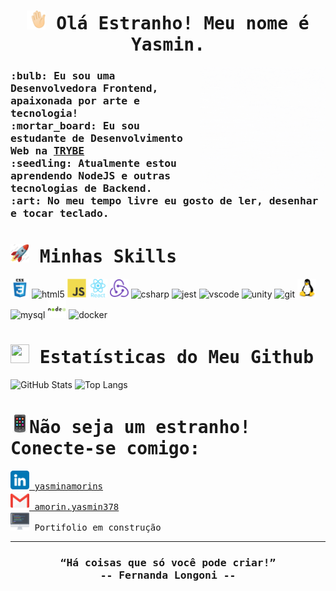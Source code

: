 <h1 align="center" > <img src="./Images/handWave.gif" width="30px"><samp> Olá Estranho! Meu nome é Yasmin. </samp></h1>
<img align="right" src="./Images/icodelikeagirl.gif" width="200">
<h3>
<samp>
:bulb: Eu sou uma Desenvolvedora Frontend, apaixonada por arte e tecnologia!</br>
:mortar_board: Eu sou estudante de Desenvolvimento Web na <a href="https://www.betrybe.com/">TRYBE</a></br> 
:seedling: Atualmente estou aprendendo NodeJS e outras tecnologias de Backend.</br>
:art: No meu tempo livre eu gosto de ler, desenhar e tocar teclado.
</samp>
</h3>

<h1> <img src="./Images/rocket.gif" width="30px"><samp> Minhas Skills </samp></h1>
<p align="left">
  
  <img src="https://raw.githubusercontent.com/devicons/devicon/master/icons/css3/css3-original-wordmark.svg " alt="css3" width="30" height="30"/>
  <img src="https://user-images.githubusercontent.com/25181517/192158954-f88b5814-d510-4564-b285-dff7d6400dad.png" alt="html5" width="30" height="30"/>
  <img src="https://raw.githubusercontent.com/devicons/devicon/master/icons/javascript/javascript-original.svg" alt="javascript" width="30" height="30"/>
  <img src="https://raw.githubusercontent.com/devicons/devicon/master/icons/react/react-original-wordmark.svg" alt="react" width="30" height="30"/> 
  <img src="https://raw.githubusercontent.com/devicons/devicon/master/icons/redux/redux-original.svg" alt="redux" width="30" height="30"/>
  <img src="https://user-images.githubusercontent.com/25181517/121405384-444d7300-c95d-11eb-959f-913020d3bf90.png" alt="csharp" width="30" height="30"/>
  <img src="https://user-images.githubusercontent.com/25181517/187955005-f4ca6f1a-e727-497b-b81b-93fb9726268e.png" alt="jest" width="30" height="30"/>
  <img src="https://user-images.githubusercontent.com/25181517/192108891-d86b6220-e232-423a-bf5f-90903e6887c3.png" alt="vscode" width="30" height="30"/>
  <img src="https://www.vectorlogo.zone/logos/unity3d/unity3d-icon.svg" alt="unity" width="30" height="30"/>
  <img src="https://user-images.githubusercontent.com/25181517/192108372-f71d70ac-7ae6-4c0d-8395-51d8870c2ef0.png" alt="git" width="30" height="30"/>
  <img src="https://raw.githubusercontent.com/devicons/devicon/master/icons/linux/linux-original.svg" alt="linux" width="30" height="30"/>
  <img src="https://user-images.githubusercontent.com/25181517/183896128-ec99105a-ec1a-4d85-b08b-1aa1620b2046.png" alt="mysql" width="30" height="30"/>
  <img src="https://raw.githubusercontent.com/devicons/devicon/master/icons/nodejs/nodejs-original-wordmark.svg" alt="nodejs" width="30 " height="30"/>     <img src="https://user-images.githubusercontent.com/25181517/117207330-263ba280-adf4-11eb-9b97-0ac5b40bc3be.png" alt="docker" width="30" height="30"/>
</p>
<h1><img src="https://emojipedia-us.s3.amazonaws.com/source/noto-emoji-animations/344/police-car-light_1f6a8.gif" width="30" height="30"/><samp> Estatísticas do Meu Github </samp></h1>

![GitHub Stats](https://github-readme-stats.vercel.app/api?username=yasmin358&show_icons=true&count_private=true&theme=buefy)
![Top Langs](https://github-readme-stats.vercel.app/api/top-langs/?username=anuraghazra&theme=buefy&layout=compact)

<h1> <img src="./Images/mobile-phone.gif" width="30px"><samp>Não seja um estranho! Conecte-se comigo: </samp></h1>

<p> 
   <img src="./Images/Linkedin.png" width="30px"><samp><a href="https://www.linkedin.com/in/yasminamorins"> yasminamorins </a> </samp></br>
   <img src="./Images/Gmail.png" width="30px"><samp><a href="mailto:amorin.yasmin378@gmail.com"> amorin.yasmin378 </a> </samp></br>
   <img src="./Images/programing.png" width="30px"><samp> Portifolio em construção </samp></br>
</p>

<hr>

<h3 align="center" ><samp><q>Há coisas que só você pode criar!</q></br> -- Fernanda Longoni -- </samp></h3>

<!---
Yasmin358/Yasmin358 is a ✨ special ✨ repository because its `README.md` (this file) appears on your GitHub profile.
You can click the Preview link to take a look at your changes.
--->
